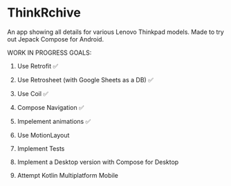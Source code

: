 # ThinkRchive
An app showing all details for various Lenovo Thinkpad models. Made to try out Jepack Compose for Android.

WORK IN PROGRESS
GOALS:

1. Use Retrofit ✅

2. Use Retrosheet (with Google Sheets as a DB) ✅

3. Use Coil ✅
 
4. Compose Navigation ✅

5. Impelement animations ✅
 
7. Use MotionLayout
 
8. Implement Tests
 
9. Implement a Desktop version with Compose for Desktop
 
10. Attempt Kotlin Multiplatform Mobile
